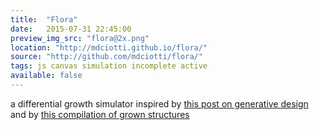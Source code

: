 ```yaml
---
title:  "Flora"
date:   2015-07-31 22:45:00
preview_img_src: "flora@2x.png"
location: "http://mdciotti.github.io/flora/"
source: "http://github.com/mdciotti/flora/"
tags: js canvas simulation incomplete active
available: false
---
```


a differential growth simulator inspired by [this post on generative design](http://n-e-r-v-o-u-s.com/blog/?p=6721) and by [this compilation of grown structures](https://www.youtube.com/watch?v=9HI8FerKr6Q)
